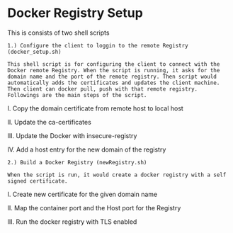 # Docker Registry Setup

This is consists of two shell scripts

    1.) Configure the client to loggin to the remote Registry (docker_setup.sh)
  
    This shell script is for configuring the client to connect with the Docker remote Registry. When the script is running, it asks for the domain name and the port of the remote registry. Then script would automatically adds the certificates and updates the client machine. Then client can docker pull, push with that remote registry. Followings are the main steps of the script.
I.   Copy the domain certificate from remote host to local host

II.  Update the ca-certificates

III. Update the Docker with insecure-registry

IV.  Add a host entry for the new domain of the registry

    2.) Build a Docker Registry (newRegistry.sh)
    
    When the script is run, it would create a docker registry with a self signed certificate.
    
I.   Create new certificate for the given domain name

II.  Map the container port and the Host port for the Registry

III. Run the docker registry with TLS enabled
